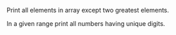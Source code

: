 
Print all elements in array except two greatest elements.

In a given range print all numbers having unique digits.
